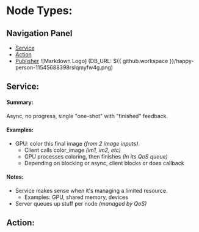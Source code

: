 # Node Types:
## **Navigation Panel**
* [Service](#service:)
* [Action](#action:)
* [Publisher](#publisher:)
![Markdown Logo] (DB_URL: ${{ github.workspace }}/happy-person-11545688398rslqmyfw4g.png)

## **Service:** 
#### **Summary:**
Async, no progress, single "one-shot" with "finished" feedback. 

#### **Examples:**
* GPU: color this final image *(from 2 image inputs)*. 
  * Client calls color_image *(im1, im2, etc)*
  * GPU processes coloring, then finishes *(In its QoS queue)*
  * Depending on blocking or async, client blocks or does callback
#### Notes:
* Service makes sense when it's managing a limited resource. 
  * Examples: GPU, shared 	memory, devices
* Server queues up stuff per node *(managed by QoS)*


## <a name ="Action"></a> **Action:** 

